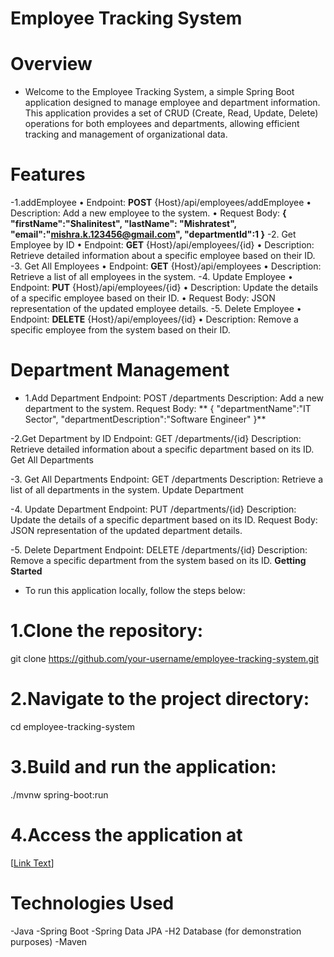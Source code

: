 # Employee Tracking System
# Overview
- Welcome to the Employee Tracking System, a simple Spring Boot application designed to manage employee and department information. This application provides a set of CRUD (Create, Read, Update, Delete) operations for both employees and departments, allowing efficient tracking and management of organizational data.
# Features
-1.addEmployee
•	Endpoint: **POST** {Host}/api/employees/addEmployee
•	Description: Add a new employee to the system.
•	Request Body: 
**{
    "firstName":"Shalinitest",
    "lastName": "Mishratest",
    "email":"mishra.k.123456@gmail.com",
    "departmentId":1
}**
-2.	Get Employee by ID
•	Endpoint: **GET** {Host}/api/employees/{id}
•	Description: Retrieve detailed information about a specific employee based on their ID.
-3.	Get All Employees
•	Endpoint: **GET** {Host}/api/employees
•	Description: Retrieve a list of all employees in the system.
-4.	Update Employee
•	Endpoint: **PUT** {Host}/api/employees/{id}
•	Description: Update the details of a specific employee based on their ID.
•	Request Body: JSON representation of the updated employee details.
-5.	Delete Employee
•	Endpoint: **DELETE** {Host}/api/employees/{id}
•	Description: Remove a specific employee from the system based on their ID.

# Department Management
- 1.Add Department
    Endpoint: POST /departments
    Description: Add a new department to the system.
    Request Body:
  ** {
    "departmentName":"IT Sector",
    "departmentDescription":"Software Engineer" 
}**
    

-2.Get Department by ID
    Endpoint: GET /departments/{id}
    Description: Retrieve detailed information about a specific department based on its ID.
    Get All Departments

-3.	Get All Departments
    Endpoint: GET /departments
    Description: Retrieve a list of all departments in the system.
    Update Department

-4. Update Department
    Endpoint: PUT /departments/{id}
    Description: Update the details of a specific department based on its ID.
    Request Body: JSON representation of the updated department details.
    
-5. Delete Department
    Endpoint: DELETE /departments/{id}
    Description: Remove a specific department from the system based on its ID.
**Getting Started**
- To run this application locally, follow the steps below:

 # 1.Clone the repository:
 git clone https://github.com/your-username/employee-tracking-system.git
 # 2.Navigate to the project directory:
 cd employee-tracking-system
 # 3.Build and run the application:
 ./mvnw spring-boot:run

 # 4.Access the application at
   [[Link Text](http://localhost:8080)] 

# Technologies Used
-Java
-Spring Boot
-Spring Data JPA
-H2 Database (for demonstration purposes)
-Maven


